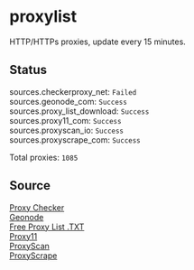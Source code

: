 # proxylist
HTTP/HTTPs proxies, update every 15 minutes.

## Status
sources.checkerproxy_net: `Failed`  
sources.geonode_com: `Success`  
sources.proxy_list_download: `Success`  
sources.proxy11_com: `Success`  
sources.proxyscan_io: `Success`  
sources.proxyscrape_com: `Success`  

Total proxies: `1085`

## Source
[Proxy Checker](https://checkerproxy.net)  
[Geonode](https://geonode.com)  
[Free Proxy List .TXT](https://www.proxy-list.download)  
[Proxy11](https://proxy11.com/)  
[ProxyScan](https://www.proxyscan.io)  
[ProxyScrape](https://proxyscrape.com)
